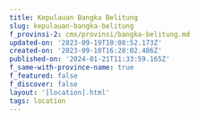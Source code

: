 ```yaml
---
title: Kepulauan Bangka Belitung
slug: kepulauan-bangka-belitung
f_provinsi-2: cms/provinsi/bangka-belitung.md
updated-on: '2023-09-19T10:08:52.173Z'
created-on: '2023-09-10T16:28:02.486Z'
published-on: '2024-01-21T11:33:59.165Z'
f_same-with-province-name: true
f_featured: false
f_discover: false
layout: '[location].html'
tags: location
---
```



